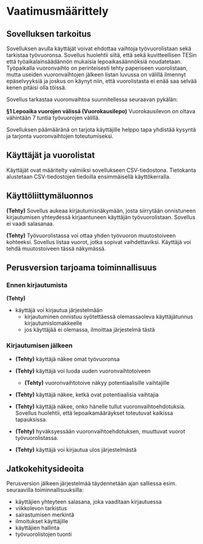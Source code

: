 # Vaatimusmäärittely

## Sovelluksen tarkoitus

Sovelluksen avulla käyttäjät voivat ehdottaa vaihtoja työvuorolistaan sekä tarkistaa työvuoronsa. Sovellus huolehtii siitä, että sekä kuvitteellisen TESin että työaikalainsäädännön mukaisia lepoaikasäännöksiä noudatetaan. Työpaikalla vuoronvaihto on perinteisesti tehty paperiseen vuorolistaan, mutta useiden vuoronvaihtojen jälkeen listan luvussa on välillä ilmennyt epäselvyyksiä ja joskus on käynyt niin, että vuorolistasta ei enää saa selvää kenen pitäisi olla töissä.

Sovellus tarkastaa vuoronvaihtoa suunnitellessa seuraavan pykälän:

**§1 Lepoaika vuorojen välissä (Vuorokausilepo)**
Vuorokausilevon on oltava vähintään 7 tuntia työvuorojen välillä.

Sovelluksen
päämääränä on tarjota käyttäjille helppo tapa yhdistää kysyntä ja tarjonta vuoronvaihtojen toteutumiseksi.

## Käyttäjät ja vuorolistat

Käyttäjät ovat määritelty valmiiksi sovellukseen CSV-tiedostona. Tietokanta alustetaan CSV-tiedostojen
tiedoilla ensimmäisellä käyttökerralla.

## Käyttöliittymäluonnos

**(Tehty)** Sovellus aukeaa kirjautumisnäkymään, josta siirrytään onnistuneen kirjautumisen yhteydessä kirjaantuneen käyttäjän työvuorolistaan. Sovellus ei vaadi salasanaa.

**(Tehty)** Työvuorolistassa voi ottaa yhden työvuoron muutostoiveen kohteeksi. Sovellus listaa vuorot, jotka sopivat vaihdettaviksi.
Käyttäjä voi tehdä muutostoiveen tässä näkymässä.

## Perusversion tarjoama toiminnallisuus

### Ennen kirjautumista

**(Tehty)**

- käyttäjä voi kirjautua järjestelmään
  - kirjautuminen onnistuu syötettäessä olemassaoleva käyttäjätunnus kirjautumislomakkeelle
  - jos käyttäjää ei olemassa, ilmoittaa järjestelmä tästä

### Kirjautumisen jälkeen

- **(Tehty)** käyttäjä näkee omat työvuoronsa

- **(Tehty)** käyttäjä voi luoda uuden vuoronvaihtotoiveen

  - **(Tehty)** vuoronvaihtotoive näkyy potentiaalisille vaihtajille

- **(Tehty)** käyttäjä näkee, ketkä ovat potentiaalisia vaihtajia

- **(Tehty)** käyttäjä näkee, onko hänelle tullut vuoronvaihtoehdotuksia. Sovellus huolehtii, että lepoaikamääräykset toteutuvat kaikissa tapauksissa.

- **(Tehty)** hyväksyessään vuoronvaihtoehdotuksen, muuttuvat vuorot työvuorolistassa.

- **(Tehty)** käyttäjä voi kirjautua ulos järjestelmästä

## Jatkokehitysideoita

Perusversion jälkeen järjestelmää täydennetään ajan salliessa esim. seuraavilla toiminnallisuuksilla:

- käyttäjien yhteyteen salasana, joka vaaditaan kirjautuessa
- viikkolevon tarkistus
- sairastumisen merkintä
- ilmoitukset käyttäjille
- käyttäjien hallinta
- työvuorolistojen tuonti

